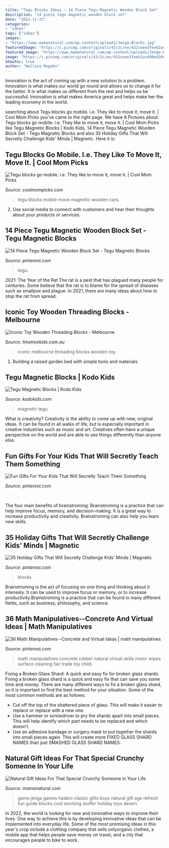 ```yaml
---
title: "Tegu Blocks Ideas ~ 14 Piece Tegu Magnetic Wooden Block Set"
description: "14 piece tegu magnetic wooden block set"
date: "2022-11-23"
categories:
- "ideas"
tags: ["ideas"]
images:
- "https://www.mamanatural.com/wp-content/uploads/Jenga-Blocks.jpg"
featuredImage: "https://i.pinimg.com/originals/43/2c/ee/432ceee3feeb2acd90ed1666283724bf.png"
featured_image: "https://www.mamanatural.com/wp-content/uploads/Jenga-Blocks.jpg"
image: "https://i.pinimg.com/originals/43/2c/ee/432ceee3feeb2acd90ed1666283724bf.png"
ShowToc: true
author: "Wallace Rogahn"
---
```



Innovation is the act of coming up with a new solution to a problem. Innovation is what makes our world go round and allows us to change it for the better. It is what makes us different from the rest and helps us be successful. Innovation is what makes America great and helps make her the leading economy in the world.

	

		
searching about Tegu blocks go mobile. i.e. They like to move it, move it. | Cool Mom Picks you've came to the right page. We have 8 Pictures about Tegu blocks go mobile. i.e. They like to move it, move it. | Cool Mom Picks like Tegu Magnetic Blocks | Kodo Kids, 14 Piece Tegu Magnetic Wooden Block Set - Tegu Magnetic Blocks and also 35 Holiday Gifts That Will Secretly Challenge Kids&#039; Minds | Magnetic. Here it is:
		
    
## Tegu Blocks Go Mobile. I.e. They Like To Move It, Move It. | Cool Mom Picks

<img loading=lazy src="https://i76.photobucket.com/albums/j29/coolmompicks/cmp reviews/CMPReviews2/file_1.jpg" onerror="this.onerror=null;this.src='https://tse4.mm.bing.net/th?id=OIP._Nc3vKSp6VrE-IZJzW9cvAHaHa&amp;pid=15.1';" alt="Tegu blocks go mobile. i.e. They like to move it, move it. | Cool Mom Picks">

_Source: coolmompicks.com_

>tegu blocks mobile move magnetic wooden cars. 

	

2. Use social media to connect with customers and hear their thoughts about your products or services.

    
## 14 Piece Tegu Magnetic Wooden Block Set - Tegu Magnetic Blocks

<img loading=lazy src="https://i.pinimg.com/originals/f3/bd/a8/f3bda8aa62b8499bff6022c5fbf38f63.jpg" onerror="this.onerror=null;this.src='https://tse2.mm.bing.net/th?id=OIP.-rzjGmbqmMQAqFN70OnjrAHaIE&amp;pid=15.1';" alt="14 Piece Tegu Magnetic Wooden Block Set - Tegu Magnetic Blocks">

_Source: pinterest.com_

>tegu. 

	

2021: The Year of the Rat
The rat is a pest that has plagued many people for centuries. Some believe that the rat is to blame for the spread of diseases such as smallpox and plague. In 2021, there are many ideas about how to stop the rat from spread.

    
## Iconic Toy Wooden Threading Blocks - Melbourne

<img loading=lazy src="https://www.limetreekids.com.au/database/images/iconic-toy-wooden-threading-blocks-melbourne-extra-15222.JPG" onerror="this.onerror=null;this.src='https://tse4.mm.bing.net/th?id=OIP.dZRZ8PCJHPu3WtGAEEkjIQHaE7&amp;pid=15.1';" alt="Iconic Toy Wooden Threading Blocks - Melbourne">

_Source: limetreekids.com.au_

>iconic melbourne threading blocks wooden toy. 

	

1. Building a raised garden bed with simple tools and materials.

    
## Tegu Magnetic Blocks | Kodo Kids

<img loading=lazy src="https://kodokids.com/wp-content/uploads/2020/04/dsc_2491.jpg" onerror="this.onerror=null;this.src='https://tse1.mm.bing.net/th?id=OIP.oYeBLWHzMmy1RCepotc5IwHaE9&amp;pid=15.1';" alt="Tegu Magnetic Blocks | Kodo Kids">

_Source: kodokids.com_

>magnetic tegu. 

	

What is creativity?
Creativity is the ability to come up with new, original ideas. It can be found in all walks of life, but is especially important in creative industries such as music and art. Creatives often have a unique perspective on the world and are able to see things differently than anyone else.

    
## Fun Gifts For Your Kids That Will Secretly Teach Them Something

<img loading=lazy src="https://i.pinimg.com/originals/43/2c/ee/432ceee3feeb2acd90ed1666283724bf.png" onerror="this.onerror=null;this.src='https://tse3.mm.bing.net/th?id=OIP.iFeWCGD0tQryiE4pDpgk_QHaES&amp;pid=15.1';" alt="Fun Gifts For Your Kids That Will Secretly Teach Them Something">

_Source: pinterest.com_

>. 

	

The four main benefits of brainstroming:
Brainstroming is a practice that can help improve focus, memory, and decision-making. It is a great way to increase productivity and creativity. Brainstroming can also help you learn new skills.

    
## 35 Holiday Gifts That Will Secretly Challenge Kids&#039; Minds | Magnetic

<img loading=lazy src="https://i.pinimg.com/736x/f5/e0/54/f5e054e1525453da3e8374edddbf1a0f--wooden-blocks-holiday-gifts.jpg" onerror="this.onerror=null;this.src='https://tse1.mm.bing.net/th?id=OIP.d-q87kkQo6-YlDkOkCCmuQHaEK&amp;pid=15.1';" alt="35 Holiday Gifts That Will Secretly Challenge Kids&#039; Minds | Magnetic">

_Source: pinterest.com_

>blocks. 

	

Brainstroming is the act of focusing on one thing and thinking about it intensely. It can be used to improve focus or memory, or to increase productivity.Brainstroming is a practice that can be found in many different fields, such as business, philosophy, and science.

    
## 36 Math Manipulatives--Concrete And Virtual Ideas | Math Manipulatives

<img loading=lazy src="https://i.pinimg.com/236x/ed/c3/d7/edc3d773695c5635bea3b2bf289fff97--math-manipulatives-natural-rubber.jpg" onerror="this.onerror=null;this.src='https://tse1.mm.bing.net/th?id=OIP.iTpuX4ZiXkglGEwHa3s4lwHaHa&amp;pid=15.1';" alt="36 Math Manipulatives--Concrete and Virtual ideas | math manipulatives">

_Source: pinterest.com_

>math manipulatives concrete rubber natural virtual skills motor wipes surface cleaning fair trade toy child. 

	

Fixing a Broken Glass Shard: A quick and easy fix for broken glass shards.
Fixing a broken glass shard is a quick and easy fix that can save you some time and money. There are many different ways to fix a broken glass shard, so it is important to find the best method for your situation. Some of the most common methods are as follows:
- Cut off the top of the shattered piece of glass. This will make it easier to replace or replace with a new one.
- Use a hammer or screwdriver to pry the shards apart into small pieces. This will help identify which part needs to be replaced and which doesn’t.
- Use an adhesive bandage or surgery mask to put together the shards into small pieces again. This will create more FIXED GLASS SHARD NAMES than just SMASHED GLASS SHARD NAMES.

    
## Natural Gift Ideas For That Special Crunchy Someone In Your Life

<img loading=lazy src="https://www.mamanatural.com/wp-content/uploads/Jenga-Blocks.jpg" onerror="this.onerror=null;this.src='https://tse3.mm.bing.net/th?id=OIP.7xau8m8oEr4-IbLQYT1GFQHaHa&amp;pid=15.1';" alt="Natural Gift Ideas For That Special Crunchy Someone in Your Life">

_Source: mamanatural.com_

>game jenga games hasbro classic gifts boys natural gift age refresh fun guide blocks cool stocking stuffer holiday toys desert. 

	

In 2022, the world is looking for new and innovative ways to improve their lives. One way to achieve this is by developing innovative ideas that can be implemented into everyday life. Some of the most promising ideas in this year's crop include a clothing company that sells onlyorganic clothes, a mobile app that helps people save money on travel, and a city that encourages people to bike to work.

